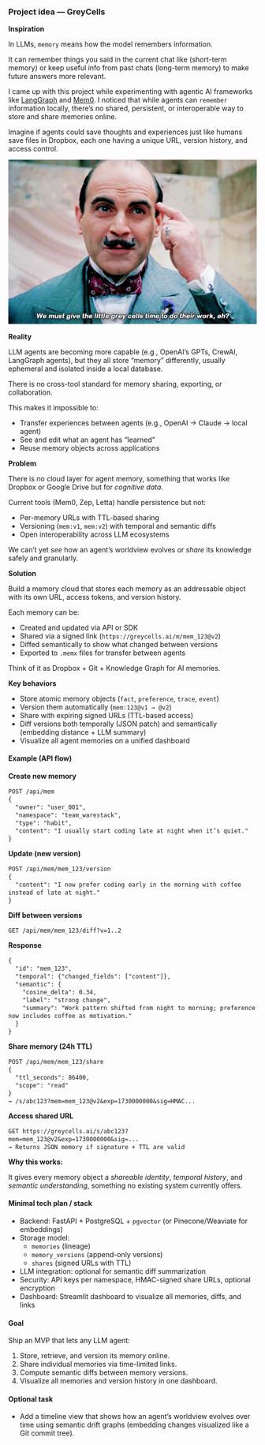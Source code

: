 ### Project idea — GreyCells

**Inspiration**

In LLMs, `memory` means how the model remembers information.

It can remember things you said in the current chat like (short-term memory) or keep useful info from past chats (long-term memory) to make future answers more relevant.

I came up with this project while experimenting with agentic AI frameworks like [LangGraph](https://www.langchain.com/langgraph) and [Mem0](https://mem0.ai/). I noticed that while agents can `remember` information locally, there’s no shared, persistent, or interoperable way to store and share memories online.

Imagine if agents could save thoughts and experiences just like humans save files in Dropbox, each one having a unique URL, version history, and access control.

![gray-cells](assets/gray-cells.webp)

**Reality**

LLM agents are becoming more capable (e.g., OpenAI’s GPTs, CrewAI, LangGraph agents), but they all store “memory” differently, usually ephemeral and isolated inside a local database. 

There is no cross-tool standard for memory sharing, exporting, or collaboration.

This makes it impossible to:

- Transfer experiences between agents (e.g., OpenAI → Claude → local agent)
- See and edit what an agent has “learned”
- Reuse memory objects across applications

**Problem**

There is no cloud layer for agent memory, something that works like Dropbox or Google Drive but for *cognitive data*.

Current tools (Mem0, Zep, Letta) handle persistence but not:

- Per-memory URLs with TTL-based sharing
- Versioning (`mem:v1`, `mem:v2`) with temporal and semantic diffs
- Open interoperability across LLM ecosystems

We can’t yet *see* how an agent’s worldview evolves or *share* its knowledge safely and granularly.

**Solution**

Build a memory cloud that stores each memory as an addressable object with its own URL, access tokens, and version history.

Each memory can be:

- Created and updated via API or SDK
- Shared via a signed link (`https://greycells.ai/m/mem_123@v2`)
- Diffed semantically to show what changed between versions
- Exported to `.memx` files for transfer between agents

Think of it as Dropbox + Git + Knowledge Graph for AI memories.

**Key behaviors**

- Store atomic memory objects (`fact`, `preference`, `trace`, `event`)
- Version them automatically (`mem:123@v1 → @v2`)
- Share with expiring signed URLs (TTL-based access)
- Diff versions both temporally (JSON patch) and semantically (embedding distance + LLM summary)
- Visualize all agent memories on a unified dashboard

#### Example (API flow)

**Create new memory**

```
POST /api/mem
{
  "owner": "user_001",
  "namespace": "team_warestack",
  "type": "habit",
  "content": "I usually start coding late at night when it’s quiet."
}
```

**Update (new version)**

```
POST /api/mem/mem_123/version
{
  "content": "I now prefer coding early in the morning with coffee instead of late at night."
}
```

**Diff between versions**

```
GET /api/mem/mem_123/diff?v=1..2
```

**Response**

```
{
  "id": "mem_123",
  "temporal": {"changed_fields": ["content"]},
  "semantic": {
    "cosine_delta": 0.34,
    "label": "strong change",
    "summary": "Work pattern shifted from night to morning; preference now includes coffee as motivation."
  }
}
```

**Share memory (24h TTL)**

```
POST /api/mem/mem_123/share
{
  "ttl_seconds": 86400,
  "scope": "read"
}
→ /s/abc123?mem=mem_123@v2&exp=1730000000&sig=HMAC...
```

**Access shared URL**

```
GET https://greycells.ai/s/abc123?mem=mem_123@v2&exp=1730000000&sig=...
→ Returns JSON memory if signature + TTL are valid
```

**Why this works:**

It gives every memory object a *shareable identity*, *temporal history*, and *semantic understanding*, something no existing system currently offers.

#### Minimal tech plan / stack

- Backend: FastAPI + PostgreSQL + `pgvector` (or Pinecone/Weaviate for embeddings)
- Storage model:
  - `memories` (lineage)
  - `memory_versions` (append-only versions)
  - `shares` (signed URLs with TTL)
- LLM integration: optional for semantic diff summarization
- Security: API keys per namespace, HMAC-signed share URLs, optional encryption
- Dashboard: Streamlit dashboard to visualize all memories, diffs, and links

#### Goal

Ship an MVP that lets any LLM agent:

1. Store, retrieve, and version its memory online.
2. Share individual memories via time-limited links.
3. Compute semantic diffs between memory versions.
4. Visualize all memories and version history in one dashboard.

#### Optional task

- Add a timeline view that shows how an agent’s worldview evolves over time using semantic drift graphs (embedding changes visualized like a Git commit tree).